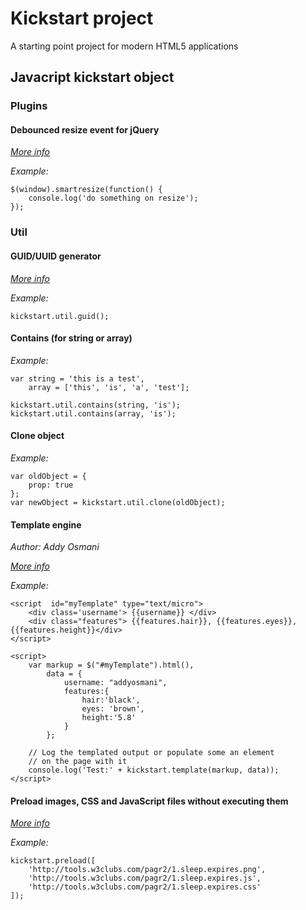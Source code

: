 Kickstart project
=================

A starting point project for modern HTML5 applications

## Javacript kickstart object

### Plugins

#### Debounced resize event for jQuery

[*More info*](http://paulirish.com/2009/throttled-smartresize-jquery-event-handler/)

*Example:*

	$(window).smartresize(function() {
		console.log('do something on resize');
	});

### Util

#### GUID/UUID generator

[*More info*](http://es.wikipedia.org/wiki/Globally_Unique_Identifier)

*Example:*

	kickstart.util.guid();

#### Contains (for string or array)

*Example:*

	var string = 'this is a test',
		array = ['this', 'is', 'a', 'test'];

	kickstart.util.contains(string, 'is');
	kickstart.util.contains(array, 'is');

#### Clone object

*Example:*

	var oldObject = {
		prop: true
	};
	var newObject = kickstart.util.clone(oldObject);

#### Template engine

*Author: Addy Osmani*

[*More info*](https://github.com/addyosmani/microtemplatez)

*Example:*

	<script  id="myTemplate" type="text/micro">
		<div class='username'> {{username}} </div>
		<div class="features"> {{features.hair}}, {{features.eyes}}, {{features.height}}</div>
	</script>

	<script>
		var markup = $("#myTemplate").html(),
			data = {
				username: "addyosmani",
				features:{
					hair:'black',
					eyes: 'brown',
					height:'5.8'
				}
			};

		// Log the templated output or populate some an element
		// on the page with it
		console.log('Test:' + kickstart.template(markup, data));
	</script>

#### Preload images, CSS and JavaScript files without executing them

[*More info*](http://www.phpied.com/preload-cssjavascript-without-execution/)

*Example:*

	kickstart.preload([
		'http://tools.w3clubs.com/pagr2/1.sleep.expires.png',
		'http://tools.w3clubs.com/pagr2/1.sleep.expires.js',
		'http://tools.w3clubs.com/pagr2/1.sleep.expires.css'
	]);